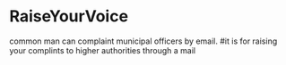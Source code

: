 # RaiseYourVoice
common man can complaint municipal officers by email.
#it is for raising your complints to higher authorities through a mail

